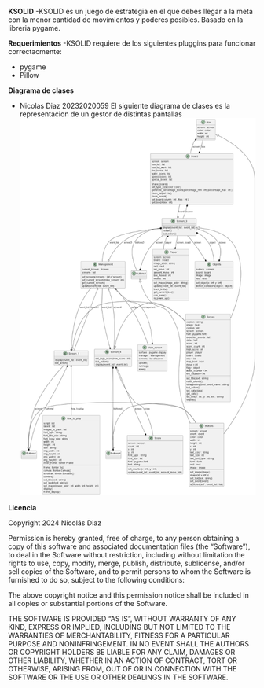 **KSOLID**
-KSOLID es un juego de estrategia en el que debes llegar a la meta con la menor cantidad de movimientos y poderes posibles. Basado en la libreria pygame.

**Requerimientos**
-KSOLID requiere de los siguientes pluggins para funcionar correctacmente:

  - pygame
  - Pillow

**Diagrama de clases**

- Nicolas Diaz 20232020059
  El siguiente diagrama de clases es la representacion de un gestor de distintas pantallas
  ![Diagrama de clases](out/UML/Screen/Main.png)

**Licencia**

Copyright 2024 Nicolás Diaz

Permission is hereby granted, free of charge, to any person obtaining a copy of this software and associated documentation files (the “Software”), to deal in the Software without restriction, including without limitation the rights to use, copy, modify, merge, publish, distribute, sublicense, and/or sell copies of the Software, and to permit persons to whom the Software is furnished to do so, subject to the following conditions:

The above copyright notice and this permission notice shall be included in all copies or substantial portions of the Software.

THE SOFTWARE IS PROVIDED “AS IS”, WITHOUT WARRANTY OF ANY KIND, EXPRESS OR IMPLIED, INCLUDING BUT NOT LIMITED TO THE WARRANTIES OF MERCHANTABILITY, FITNESS FOR A PARTICULAR PURPOSE AND NONINFRINGEMENT. IN NO EVENT SHALL THE AUTHORS OR COPYRIGHT HOLDERS BE LIABLE FOR ANY CLAIM, DAMAGES OR OTHER LIABILITY, WHETHER IN AN ACTION OF CONTRACT, TORT OR OTHERWISE, ARISING FROM, OUT OF OR IN CONNECTION WITH THE SOFTWARE OR THE USE OR OTHER DEALINGS IN THE SOFTWARE.
